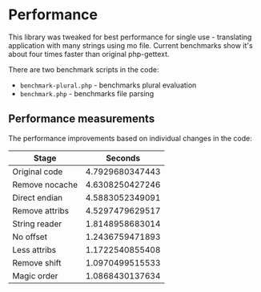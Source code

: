 # Performance

This library was tweaked for best performance for single use - translating
application with many strings using mo file. Current benchmarks show it's about
four times faster than original php-gettext.

There are two benchmark scripts in the code:

* ``benchmark-plural.php`` - benchmarks plural evaluation
* ``benchmark.php`` - benchmarks file parsing

## Performance measurements

The performance improvements based on individual changes in the code:

| Stage          | Seconds         |
| -------------- | --------------- |
| Original code  | 4.7929680347443 |
| Remove nocache | 4.6308250427246 |
| Direct endian  | 4.5883052349091 |
| Remove attribs | 4.5297479629517 |
| String reader  | 1.8148958683014 |
| No offset      | 1.2436759471893 |
| Less attribs   | 1.1722540855408 |
| Remove shift   | 1.0970499515533 |
| Magic order    | 1.0868430137634 |

